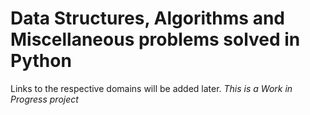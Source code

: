 # Data Structures, Algorithms and Miscellaneous problems solved in Python 
Links to the respective domains will be added later.
*This is a Work in Progress project*
